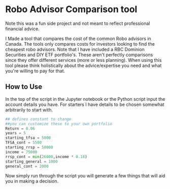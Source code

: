 # Robo Advisor Comparison tool

Note this was a fun side project and not meant to reflect professional financial advice.

I Made a tool that compares the cost of the common Robo advisors in Canada.  The tools only compares costs for investors looking to find the cheapest robo advisors.  Note that I have included a RBC Dominion Securities and DIY ETF portfolio's.  These aren't perfectly comparisons since they offer different services (more or less planning).  When using this tool please think holistically about the advice/expertise you need and what you're willing to pay for that.

## How to Use
In the top of the script in the Jupyter notebook or the Python script input the account details you have. For starters I have details to be chosen somewhat arbitrarily to start with.

```python
## defines constant to change
##you can customize these to your own portfolio
Return = 0.06
years = 5
starting_tfsa = 5000
TFSA_cont = 5500
starting_rrsp = 50000
income = 75000
rrsp_cont = min(26000,income * 0.18)
starting_general = 1000
general_cont = 2000
```

Now simply run through the script you will generate a few things that will aid you in making a decision.
